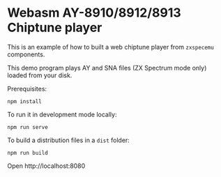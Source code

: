 # Webasm AY-8910/8912/8913 Chiptune player

This is an example of how to built a web chiptune player from `zxspecemu` components.

This demo program plays AY and SNA files (ZX Spectrum mode only) loaded from your disk.

Prerequisites:

```
npm install
```

To run it in development mode locally:

```
npm run serve
```

To build a distribution files in a `dist` folder:

```
npm run build
```

Open http://localhost:8080

